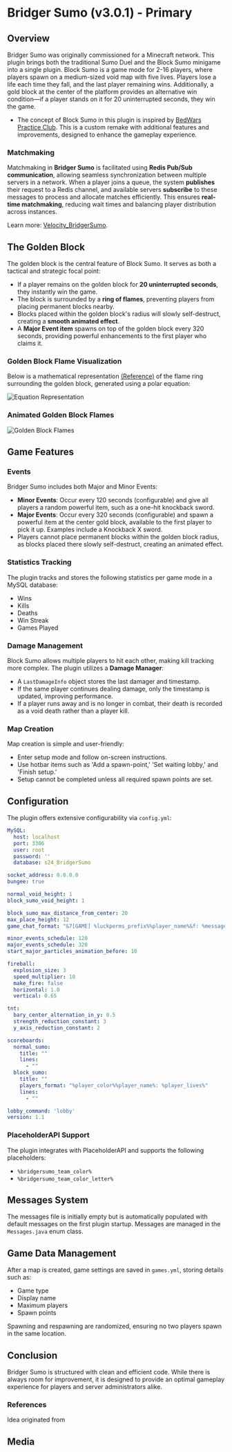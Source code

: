 # Bridger Sumo (v3.0.1) - Primary

## Overview
Bridger Sumo was originally commissioned for a Minecraft network. This plugin brings both the traditional Sumo Duel and the Block Sumo minigame into a single plugin. Block Sumo is a game mode for 2-16 players, where players spawn on a medium-sized void map with five lives. Players lose a life each time they fall, and the last player remaining wins. Additionally, a gold block at the center of the platform provides an alternative win condition—if a player stands on it for 20 uninterrupted seconds, they win the game.

* The concept of Block Sumo in this plugin is inspired by [BedWars Practice Club](https://store.bedwarspractice.club). This is a custom remake with additional features and improvements, designed to enhance the gameplay experience.

###  Matchmaking
Matchmaking in **Bridger Sumo** is facilitated using **Redis Pub/Sub communication**, allowing seamless synchronization between multiple servers in a network. When a player joins a queue, the system **publishes** their request to a Redis channel, and available servers **subscribe** to these messages to process and allocate matches efficiently. This ensures **real-time matchmaking**, reducing wait times and balancing player distribution across instances. 

Learn more: [Velocity_BridgerSumo](https://github.com/xdabdoub/Velocity-BridgerSumo).

## The Golden Block
The golden block is the central feature of Block Sumo. It serves as both a tactical and strategic focal point:
- If a player remains on the golden block for **20 uninterrupted seconds**, they instantly win the game.
- The block is surrounded by a **ring of flames**, preventing players from placing permanent blocks nearby.
- Blocks placed within the golden block's radius will slowly self-destruct, creating a **smooth animated effect**.
- A **Major Event item** spawns on top of the golden block every 320 seconds, providing powerful enhancements to the first player who claims it.

### Golden Block Flame Visualization
Below is a mathematical representation [(Reference)](https://help.desmos.com/hc/en-us/articles/4406895312781-Polar-Graphing) of the flame ring surrounding the golden block, generated using a polar equation:

![Equation Representation](https://help.desmos.com/hc/article_attachments/28782670480141)

### Animated Golden Block Flames

![Golden Block Flames](https://i.imgur.com/UfZRZ0K.gif)

## Game Features
### Events
Bridger Sumo includes both Major and Minor Events:
- **Minor Events**: Occur every 120 seconds (configurable) and give all players a random powerful item, such as a one-hit knockback sword.
- **Major Events**: Occur every 320 seconds (configurable) and spawn a powerful item at the center gold block, available to the first player to pick it up. Examples include a Knockback X sword.
- Players cannot place permanent blocks within the golden block radius, as blocks placed there slowly self-destruct, creating an animated effect.

### Statistics Tracking
The plugin tracks and stores the following statistics per game mode in a MySQL database:
- Wins
- Kills
- Deaths
- Win Streak
- Games Played

### Damage Management
Block Sumo allows multiple players to hit each other, making kill tracking more complex. The plugin utilizes a **Damage Manager**:
- A `LastDamageInfo` object stores the last damager and timestamp.
- If the same player continues dealing damage, only the timestamp is updated, improving performance.
- If a player runs away and is no longer in combat, their death is recorded as a void death rather than a player kill.

### Map Creation
Map creation is simple and user-friendly:
- Enter setup mode and follow on-screen instructions.
- Use hotbar items such as 'Add a spawn-point,' 'Set waiting lobby,' and 'Finish setup.'
- Setup cannot be completed unless all required spawn points are set.

## Configuration
The plugin offers extensive configurability via `config.yml`:
```yml
MySQL:
  host: localhost
  port: 3306
  user: root
  password: ''
  database: s24_BridgerSumo

socket_address: 0.0.0.0
bungee: true

normal_void_height: 1
block_sumo_void_height: 1

block_sumo_max_distance_from_center: 20
max_place_height: 12
game_chat_format: "&7[GAME] %luckperms_prefix%%player_name%&f: %message%"

minor_events_schedule: 120
major_events_schedule: 320
start_major_particles_animation_before: 10

fireball:
  explosion_size: 3
  speed_multiplier: 10
  make_fire: false
  horizontal: 1.0
  vertical: 0.65

tnt:
  bary_center_alternation_in_y: 0.5
  strength_reduction_constant: 3
  y_axis_reduction_constant: 2

scoreboards:
  normal_sumo:
    title: ""
    lines:
      - ""
  block_sumo:
    title: ""
    players_format: "%player_color%%player_name%: %player_lives%"
    lines:
      - ""

lobby_command: 'lobby'
version: 1.1
```

### PlaceholderAPI Support
The plugin integrates with PlaceholderAPI and supports the following placeholders:
- `%bridgersumo_team_color%`
- `%bridgersumo_team_color_letter%`

## Messages System
The messages file is initially empty but is automatically populated with default messages on the first plugin startup. Messages are managed in the `Messages.java` enum class.

## Game Data Management
After a map is created, game settings are saved in `games.yml`, storing details such as:
- Game type
- Display name
- Maximum players
- Spawn points

Spawning and respawning are randomized, ensuring no two players spawn in the same location.

## Conclusion
Bridger Sumo is structured with clean and efficient code. While there is always room for improvement, it is designed to provide an optimal gameplay experience for players and server administrators alike.

### References
Idea originated from 
## Media
